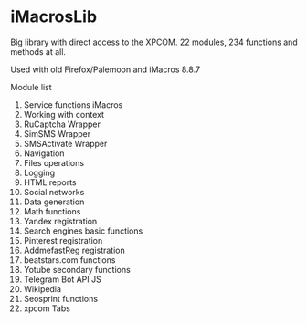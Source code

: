 # iMacrosLib
Big library with direct access to the XPCOM. 22 modules, 234 functions and methods at all.

Used with old Firefox/Palemoon and iMacros 8.8.7

Module list

1. Service functions iMacros
2. Working with context
3. RuCaptcha Wrapper
4. SimSMS Wrapper
5. SMSActivate Wrapper
6. Navigation
7. Files operations
8. Logging
9. HTML reports
10. Social networks
11. Data generation
12. Math functions
13. Yandex registration
14. Search engines basic functions
15. Pinterest registration
16. AddmefastReg registration
17. beatstars.com functions
18. Yotube secondary functions
19. Telegram Bot API JS
20. Wikipedia
21. Seosprint functions
22. xpcom Tabs
